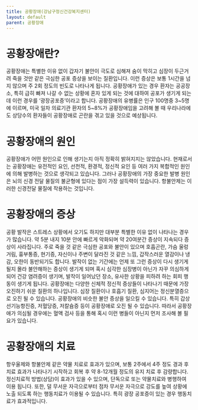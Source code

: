 ```yaml
---
title: 공황장애(강남구정신건강복지센터)
layout: default
parent: 공황장애
---
```


# 공황장애란?
공황장애는 특별한 이유 없이 갑자기 불안이 극도로 심해져 숨이 막히고 심장이 두근거려 죽을 것만 같은 극심한 공포 증상을 보이는 질환입니다. 이런 증상은 보통 1시간을 넘지 않으며 주 2회 정도의 빈도로 나타나게 됩니다. 공황장애가 있는 경우 환자는 공공장소, 특히 급히 빠져 나갈 수 없는 상황에 혼자 있게 되는 것에 대하여 공포가 생기게 되는데 이런 경우를 ‘광장공포증’이라고 합니다. 공황장애의 유병률은 인구 100명중 3~5명에 이르며, 미국 일차 의료기관 환자의 5~8%가 공황장애임을 고려해 볼 때 우리나라에도 상당수의 환자들이 공황장애로 곤란을 겪고 있을 것으로 예상됩니다.

# 공황장애의 원인
공황장애가 어떤 원인으로 인해 생기는지 아직 정확히 밝혀지지는 않았습니다. 현재로서는 공황장애는 유전적인 요인, 선천적, 환경적, 정신적 요인 등 여러 가지 복합적인 원인에 의해 발병하는 것으로 생각되고 있습니다. 그러나 공황장애의 가장 중요한 발병 원인은 뇌의 신경 전달 물질의 불균형에 있다는 점이 가장 설득력이 있습니다. 항불안제는 이러한 신경전달 물질에 작용하는 것입니다.

# 공황장애의 증상
공황 발작은 스트레스 상황에서 오기도 하지만 대부분 특별한 이유 없이 나타나는 경우가 많습니다. 약 5분 내지 10분 안에 빠르게 악화되며 약 20여분간 증상이 지속되다 증상이 사라집니다. 주로 죽을 것 같은 극심한 공포와 불안이 있으며 호흡곤란, 가슴 울렁거림, 흉부통증, 현기증, 자신이나 주변이 달라진 것 같은 느낌, 갑작스러운 열감이나 냉감, 오한이 동반되기도 합니다. 발작이 없는 기간에는 언제 또 그런 증상이 다시 생기게 될지 몰라 불안해하는 증상이 생기게 되며 혹시 심각한 심장병이 아닌가 자꾸 의심하게 되어 건강 염려증이 생기며, 발작이 일어났던 장소, 유사한 상황을 피하려 하는 회피 행동이 생기게 됩니다. 공황장애는 다양한 신체적 정신적 증상들이 나타나기 때문에 가장 오진하기 쉬운 질환의 하나입니다. 심장 질환이나 호흡기 질환, 심지어는 정신분열증으로 오진 될 수 있습니다. 공황장애의 비슷한 불안 증상을 일으킬 수 있습니다. 특히 갑상선기능항진증, 저혈당증, 저칼슘증 등이 공황장애로 오진 될 수 있습니다. 따라서 공황장애가 의심될 경우에는 혈액 검사 등을 통해 혹시 이런 병들이 아닌지 먼저 조사해 볼 필요가 있습니다.

# 공황장애의 치료
항우울제와 항불안제 같은 약물 치료로 효과가 있으며, 보통 2주에서 4주 정도 경과 후 치료 효과가 나타나기 시작하고 회복 후 약 8-12개월 정도의 유지 치료 후 감량합니다. 정신치료적 방법(상담)이 효과가 있을 수 있으며, 단독으로 또는 약물치료와 병행하여 이용 됩니다. 또한, 덜 무서운 자극으로부터 점차 무서운 자극으로 강도를 높여 상황에 노출 되도록 하는 행동치료가 이용될 수 있습니다. 특히 광장 공포증이 있는 경우 행동치료가 효과적입니다.